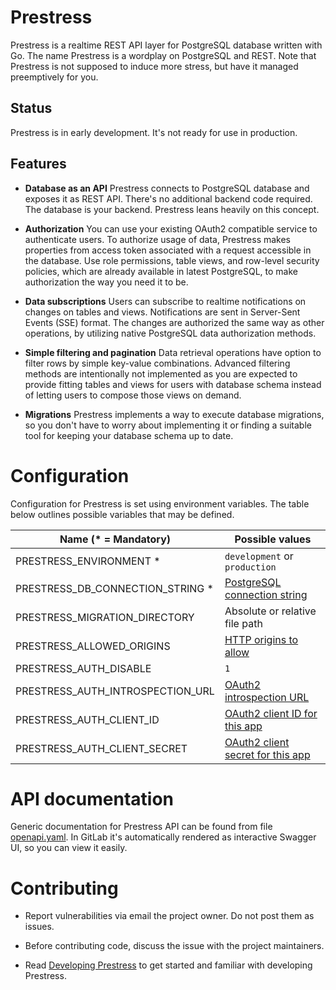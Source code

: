 # Prestress

Prestress is a realtime REST API layer for PostgreSQL database written with Go.
The name Prestress is a wordplay on PostgreSQL and REST. Note that Prestress is
not supposed to induce more stress, but have it managed preemptively for you.

## Status

Prestress is in early development. It's not ready for use in production.

## Features

- **Database as an API**
  Prestress connects to PostgreSQL database and exposes it as REST API. There's
  no additional backend code required. The database is your backend. Prestress
  leans heavily on this concept.

- **Authorization**
  You can use your existing OAuth2 compatible service to authenticate users. To
  authorize usage of data, Prestress makes properties from access token
  associated with a request accessible in the database. Use role permissions,
  table views, and row-level security policies, which are already available
  in latest PostgreSQL, to make authorization the way you need it to be.

- **Data subscriptions**
  Users can subscribe to realtime notifications on changes on tables and views.
  Notifications are sent in Server-Sent Events (SSE) format. The changes are
  authorized the same way as other operations, by utilizing native PostgreSQL
  data authorization methods.

- **Simple filtering and pagination**
  Data retrieval operations have option to filter rows by simple key-value
  combinations. Advanced filtering methods are intentionally not implemented as
  you are expected to provide fitting tables and views for users with database
  schema instead of letting users to compose those views on demand.

- **Migrations**
  Prestress implements a way to execute database migrations, so you don't have
  to worry about implementing it or finding a suitable tool for keeping your
  database schema up to date.

# Configuration

Configuration for Prestress is set using environment variables. The table below
outlines possible variables that may be defined.

| Name (* = Mandatory)             | Possible values                        |
| -------------------------------- | -------------------------------------- |
| PRESTRESS_ENVIRONMENT *          | `development` or `production`          |
| PRESTRESS_DB_CONNECTION_STRING * | [PostgreSQL connection string][1]      |
| PRESTRESS_MIGRATION_DIRECTORY    | Absolute or relative file path         |
| PRESTRESS_ALLOWED_ORIGINS        | [HTTP origins to allow][2]             |
| PRESTRESS_AUTH_DISABLE           | `1`                                    |
| PRESTRESS_AUTH_INTROSPECTION_URL | [OAuth2 introspection URL][3]          |
| PRESTRESS_AUTH_CLIENT_ID         | [OAuth2 client ID for this app][4]     |
| PRESTRESS_AUTH_CLIENT_SECRET     | [OAuth2 client secret for this app][5] |

[1]: https://www.postgresql.org/docs/current/libpq-connect.html#LIBPQ-CONNSTRING
[2]: https://developer.mozilla.org/en-US/docs/Web/HTTP/Reference/Headers/Access-Control-Allow-Origin
[3]: https://www.rfc-editor.org/rfc/rfc7662#section-2
[4]: https://www.rfc-editor.org/rfc/rfc6749#section-2.2
[5]: https://www.rfc-editor.org/rfc/rfc6749#section-2.3.1

# API documentation

Generic documentation for Prestress API can be found from file
[openapi.yaml](./openapi.yaml). In GitLab it's automatically rendered as
interactive Swagger UI, so you can view it easily.

# Contributing

- Report vulnerabilities via email the project owner. Do not post them as
  issues.

- Before contributing code, discuss the issue with the project maintainers.

- Read [Developing Prestress](./docs/developing-prestress.md) to get started and
  familiar with developing Prestress.